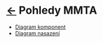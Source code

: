 # [<-](./../README.md "Zpět") Pohledy MMTA

- [Diagram komponent](./components/README.md)
- [Diagram nasazení](./deployment/README.md)
